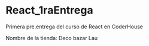# React_1raEntrega
Primera pre.entrega del curso de React en CoderHouse

Nombre de la tienda: Deco bazar Lau
